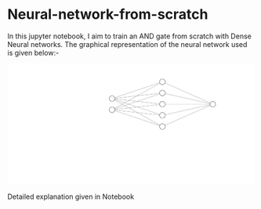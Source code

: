 # Neural-network-from-scratch
In this jupyter notebook, I aim to train an AND gate from scratch with Dense Neural networks. The graphical representation of the neural network used 
is given below:-

![Neural network image](https://github.com/lightknight64bit/Neural-network-from-scratch/blob/master/pic.svg)

Detailed explanation given in Notebook
